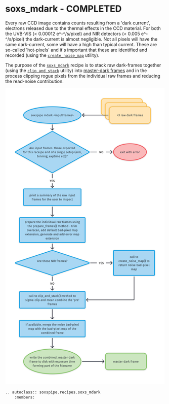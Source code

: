 # soxs_mdark - COMPLETED

Every raw CCD image contains counts resulting from a 'dark current', electrons released due to the thermal effects in the CCD material. For both the UVB-VIS (< 0.00012 e^-^/s/pixel) and NIR detectors (< 0.005 e^-^/s/pixel) the dark-current is almost negligible. Not all pixels will have the same dark-current, some will have a high than typical current. These are so-called 'hot-pixels' and it's important that these are identified and recorded (using the [`create_noise_map`](../utils/create_noise_map.md) utility).

The purpose of the [`soxs_mdark`](../_api/soxspipe.recipes.soxs_mdark.html) recipe is to stack raw dark-frames together (using the [`clip_and_stack`](../utils/clip_and_stack.md) utility) into [master-dark frames](../files/master_dark.md) and in the process clipping rogue pixels from the individual raw frames and reducing the read-noise contribution.

![](soxs_mdark.png)

```eval_rst
.. autoclass:: soxspipe.recipes.soxs_mdark
    :members:
```
